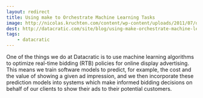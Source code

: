 ```yaml
---
layout: redirect
title: Using make to Orchestrate Machine Learning Tasks
image: http://nicolas.kruchten.com/content/wp-content/uploads/2011/07/dependencies.png
dest: http://datacratic.com/site/blog/using-make-orchestrate-machine-learning-tasks
tags:
    - datacratic
---
```


One of the things we do at Datacratic is to use machine learning algorithms to optimize real-time bidding (RTB) policies for online display advertising. This means we train software models to predict, for example, the cost and the value of showing a given ad impression, and we then incorporate these prediction models into systems which make informed bidding decisions on behalf of our clients to show their ads to their potential customers.